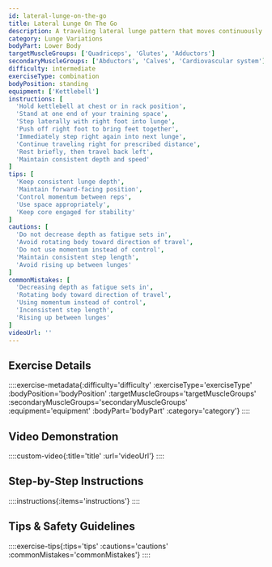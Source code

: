```yaml
---
id: lateral-lunge-on-the-go
title: Lateral Lunge On The Go
description: A traveling lateral lunge pattern that moves continuously in one direction, building lateral power, coordination, and endurance while mimicking athletic movement patterns.
category: Lunge Variations
bodyPart: Lower Body
targetMuscleGroups: ['Quadriceps', 'Glutes', 'Adductors']
secondaryMuscleGroups: ['Abductors', 'Calves', 'Cardiovascular system']
difficulty: intermediate
exerciseType: combination
bodyPosition: standing
equipment: ['Kettlebell']
instructions: [
  'Hold kettlebell at chest or in rack position',
  'Stand at one end of your training space',
  'Step laterally with right foot into lunge',
  'Push off right foot to bring feet together',
  'Immediately step right again into next lunge',
  'Continue traveling right for prescribed distance',
  'Rest briefly, then travel back left',
  'Maintain consistent depth and speed'
]
tips: [
  'Keep consistent lunge depth',
  'Maintain forward-facing position',
  'Control momentum between reps',
  'Use space appropriately',
  'Keep core engaged for stability'
]
cautions: [
  'Do not decrease depth as fatigue sets in',
  'Avoid rotating body toward direction of travel',
  'Do not use momentum instead of control',
  'Maintain consistent step length',
  'Avoid rising up between lunges'
]
commonMistakes: [
  'Decreasing depth as fatigue sets in',
  'Rotating body toward direction of travel',
  'Using momentum instead of control',
  'Inconsistent step length',
  'Rising up between lunges'
]
videoUrl: ''
---
```


## Exercise Details

::::exercise-metadata{:difficulty='difficulty' :exerciseType='exerciseType' :bodyPosition='bodyPosition' :targetMuscleGroups='targetMuscleGroups' :secondaryMuscleGroups='secondaryMuscleGroups' :equipment='equipment' :bodyPart='bodyPart' :category='category'}
::::

## Video Demonstration

::::custom-video{:title='title' :url='videoUrl'}
::::

## Step-by-Step Instructions

::::instructions{:items='instructions'}
::::

## Tips & Safety Guidelines

::::exercise-tips{:tips='tips' :cautions='cautions' :commonMistakes='commonMistakes'}
::::
